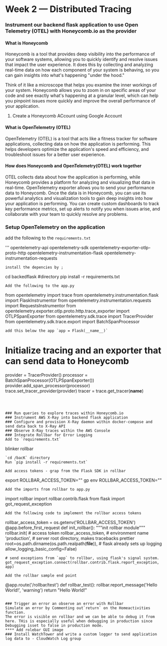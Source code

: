 # Week 2 — Distributed Tracing

### Instrument our backend flask application to use Open Telemetry (OTEL) with Honeycomb.io as the provider
#### What is Honeycomb
Honeycomb is a tool that provides deep visibility into the performance of your software systems, allowing you to quickly identify and resolve issues that impact the user experience. It does this by collecting and analyzing real-time data on how each component of your system is behaving, so you can gain insights into what's happening "under the hood."

Think of it like a microscope that helps you examine the inner workings of your system. Honeycomb allows you to zoom in on specific areas of your code and see exactly what's happening at a granular level, which can help you pinpoint issues more quickly and improve the overall performance of your application.

1. Create a Honeycomb ACcount using Google Account
#### What is OpenTelemetry (OTEL)
OpenTelemetry (OTEL) is a tool that acts like a fitness tracker for software applications, collecting data on how the application is performing. This helps developers optimize the application's speed and efficiency, and troubleshoot issues for a better user experience.
#### How does Honeycomb and OpenTelemetry(OTEL) work together
OTEL collects data about how the application is performing, while Honeycomb provides a platform for analyzing and visualizing that data in real-time.  OpenTelemetry exporter allows you to send your performance data to Honeycomb. Once the data is in Honeycomb, you can use its powerful analytics and visualization tools to gain deep insights into how your application is performing. You can create custom dashboards to track key performance metrics, set up alerts to notify you when issues arise, and collaborate with your team to quickly resolve any problems.
### Setup OpenTelemetry on the application
add the following to the `requirements.txt`

'''
opentelemetry-api 
opentelemetry-sdk 
opentelemetry-exporter-otlp-proto-http 
opentelemetry-instrumentation-flask 
opentelemetry-instrumentation-requests
```
install the depencies by ;
``` 
cd backedflask #directory
pip install -r requirements.txt
```
Add the following to the app.py
```
from opentelemetry import trace
from opentelemetry.instrumentation.flask import FlaskInstrumentor
from opentelemetry.instrumentation.requests import RequestsInstrumentor
from opentelemetry.exporter.otlp.proto.http.trace_exporter import OTLPSpanExporter
from opentelemetry.sdk.trace import TracerProvider
from opentelemetry.sdk.trace.export import BatchSpanProcessor
```
add this below the app `app = Flask(__name__)`
```
# Initialize tracing and an exporter that can send data to Honeycomb
provider = TracerProvider()
processor = BatchSpanProcessor(OTLPSpanExporter())
provider.add_span_processor(processor)
trace.set_tracer_provider(provider)
tracer = trace.get_tracer(__name__)
```



### Run queries to explore traces within Honeycomb.io
### Instrument AWS X-Ray into backend flask application
### Configure and provision X-Ray daemon within docker-compose and send data back to X-Ray API
### Observe X-Ray traces within the AWS Console
### Integrate Rollbar for Error Logging
Add to `requirements.txt`
```
blinker
rollbar
```
`cd /bacK` directory
Run `pip install -r requirements.txt`

Add access tokens - grap from the Flask SDK in rollbar
```
export ROLLBAR_ACCESS_TOKEN=""
gp env ROLLBAR_ACCESS_TOKEN=""
```
Add the imports from rollbar to app.py
```
import rollbar
import rollbar.contrib.flask
from flask import got_request_exception
```
Add the following code to implement the rollbar access tokens

```
rollbar_access_token = os.getenv('ROLLBAR_ACCESS_TOKEN')
@app.before_first_request
def init_rollbar():
    """init rollbar module"""
    rollbar.init(
        # access token
        rollbar_access_token,
        # environment name
        'production',
        # server root directory, makes tracebacks prettier
        root=os.path.dirname(os.path.realpath(__file__)),
        # flask already sets up logging
        allow_logging_basic_config=False)

    # send exceptions from `app` to rollbar, using flask's signal system.
    got_request_exception.connect(rollbar.contrib.flask.report_exception, app)
```
Add the rollbar sample end point 
```
@app.route('/rollbar/test')
def rollbar_test():
    rollbar.report_message('Hello World!', 'warning')
    return "Hello World!"
```

### Trigger an error an observe an error with Rollbar
Simulate an error by Commenting out`return` on the Homeactivities function.
The error is visible on rollbar and we can be able to debug it from here. THis is especially useful when debugging in production since Debugging isset to false in production mode.
**** Add rolebar GUI image
### Install WatchTower and write a custom logger to send application log data to - CloudWatch Log group

